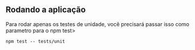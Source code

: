 ## Rodando a aplicação 

Para rodar apenas os testes de unidade, você precisará passar isso como parametro para o npm test>

```npm test -- tests/unit```
